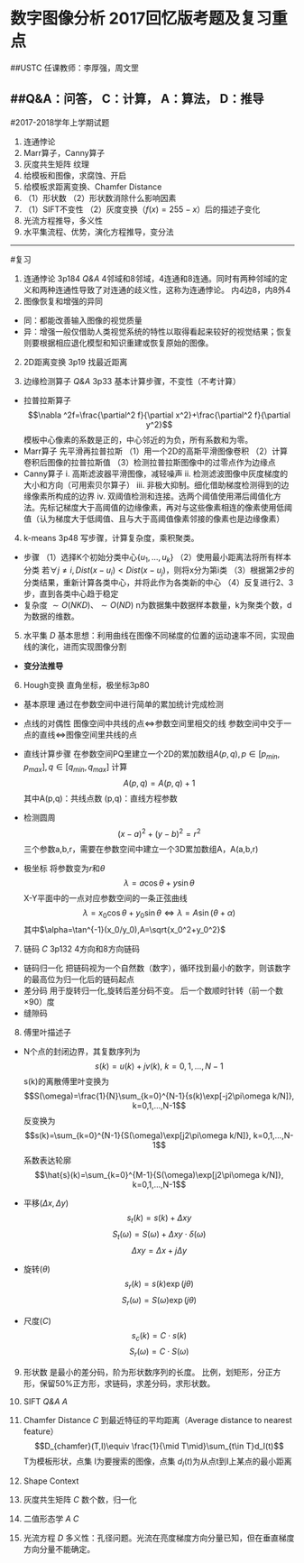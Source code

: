 # 数字图像分析 2017回忆版考题及复习重点
##USTC 任课教师：李厚强，周文罡

##Q&A：问答， C：计算，  A：算法，  D：推导
---
#2017-2018学年上学期试题
1. 连通悖论
2. Marr算子，Canny算子
3. 灰度共生矩阵 纹理
4. 给模板和图像，求腐蚀、开启
5. 给模板求距离变换、Chamfer Distance
6. （1）形状数 （2）形状数消除什么影响因素
7. （1）SIFT不变性 （2）灰度变换（$f(x)=255-x$）后的描述子变化
8. 光流方程推导，多义性
9. 水平集流程、优势，演化方程推导，变分法


------------------------
#复习

1. 连通悖论 3p184 *Q&A*
4邻域和8邻域，4连通和8连通。同时有两种邻域的定义和两种连通性导致了对连通的歧义性，这称为连通悖论。
内4边8，内8外4
2. 图像恢复和增强的异同
* 同：都能改善输入图像的视觉质量
* 异：增强一般仅借助人类视觉系统的特性以取得看起来较好的视觉结果；恢复则要根据相应退化模型和知识重建或恢复原始的图像。

2. 2D距离变换 3p19
找最近距离

3. 边缘检测算子 *Q&A* 3p33
基本计算步骤，不变性（不考计算）
* 拉普拉斯算子
$$\nabla ^2f=\frac{\partial^2 f}{\partial x^2}+\frac{\partial^2 f}{\partial y^2}$$
模板中心像素的系数是正的，中心邻近的为负，所有系数和为零。
* Marr算子 先平滑再拉普拉斯
（1）用一个2D的高斯平滑图像卷积
（2）计算卷积后图像的拉普拉斯值
（3）检测拉普拉斯图像中的过零点作为边缘点
* Canny算子
i. 高斯滤波器平滑图像，减轻噪声
ii. 检测滤波图像中灰度梯度的大小和方向（可用索贝尔算子）
iii. 非极大抑制。细化借助梯度检测得到的边缘像素所构成的边界
iv. 双阈值检测和连接。选两个阈值使用滞后阈值化方法。先标记梯度大于高阈值的边缘像素，再对与这些像素相连的像素使用低阈值（认为梯度大于低阈值、且与大于高阈值像素邻接的像素也是边缘像素）

4. k-means 3p48
写步骤，计算复杂度，乘积聚类。
* 步骤
（1）选择K个初始分类中心$\{u_1,...,u_k\}$
（2）使用最小距离法将所有样本分类
若$\forall j\not= i, Dist(x-u_i)<Dist(x-u_j)$，则将x分为第i类
（3）根据第2步的分类结果，重新计算各类中心，并将此作为各类新的中心
（4）反复进行2、3步，直到各类中心趋于稳定
* 复杂度
$\sim O(NKD)$、$\sim O(ND)$
n为数据集中数据样本数量，k为聚类个数，d为数据的维数。 


5. 水平集 *D*
基本思想：利用曲线在图像不同梯度的位置的运动速率不同，实现曲线的演化，进而实现图像分割

* **变分法推导**

6. Hough变换 直角坐标，极坐标3p80
* 基本原理
通过在参数空间中进行简单的累加统计完成检测
* 点线的对偶性
图像空间中共线的点$\iff$参数空间里相交的线
参数空间中交于一点的直线$\iff$图像空间里共线的点

* 直线计算步骤
在参数空间PQ里建立一个2D的累加数组$A(p,q), p\in [p_{min}, p_{max}], q\in [q_{min}, q_{max}]$
计算
$$A(p, q)=A(p,q)+1$$
其中A(p,q)：共线点数
(p,q)：直线方程参数

* 检测圆周
$$(x-a)^2+(y-b)^2=r^2$$
三个参数a,b,r，需要在参数空间中建立一个3D累加数组A，A(a,b,r)

* 极坐标
将参数变为$r$和$\theta$
$$\lambda=a\cos\theta + y\sin\theta$$
X-Y平面中的一点对应参数空间的一条正弦曲线
$$\lambda=x_0\cos\theta+y_0\sin\theta\iff\lambda=A\sin(\theta+\alpha)$$
其中$\alpha=\tan^{-1}(x_0/y_0),A=\sqrt{x_0^2+y_0^2}$

7. 链码 *C* 3p132
4方向和8方向链码
* 链码归一化
把链码视为一个自然数（数字），循环找到最小的数字，则该数字的最高位为归一化后的链码起点
* 差分码
用于旋转归一化,旋转后差分码不变。
后一个数顺时针转（前一个数$\times 90$）度
* 缝隙码

8. 傅里叶描述子
* N个点的封闭边界，其复数序列为
$$s(k)=u(k)+jv(k),\ k=0,1,...,N-1$$
s(k)的离散傅里叶变换为
$$S(\omega)=\frac{1}{N}\sum_{k=0}^{N-1}{s(k)\exp[-j2\pi\omega k/N]}, k=0,1,...,N-1$$
反变换为
$$s(k)=\sum_{k=0}^{N-1}{S(\omega)\exp[j2\pi\omega k/N]}, k=0,1,...,N-1$$
系数表达轮廓
$$\hat{s}(k)=\sum_{k=0}^{M-1}{S(\omega)\exp[j2\pi\omega k/N]}, k=0,1,...,N-1$$

* 平移$(\Delta x,\Delta y)$
$$s_t(k)=s(k)+\Delta xy$$
$$S_t(\omega)=S(\omega)+\Delta xy\cdot\delta(\omega)$$
$$\Delta xy=\Delta x+j\Delta y$$

* 旋转$(\theta)$
$$s_r(k)=s(k)\exp(j\theta)$$
$$S_r(\omega)=S(\omega)\exp(j\theta)$$

* 尺度$(C)$
$$s_c(k)=C\cdot s(k)$$
$$S_r(\omega)=C\cdot S(\omega)$$

9. 形状数
是最小的差分码，阶为形状数序列的长度。
比例，划矩形，分正方形，保留50%正方形，求链码，求差分码，求形状数。

10. SIFT *Q&A A*

11. Chamfer Distance *C*
到最近特征的平均距离（Average distance to nearest feature）
$$D_{chamfer}(T,I)\equiv \frac{1}{\mid T\mid}\sum_{t\in T}d_I(t)$$
T为模板形状，点集
I为要搜索的图像，点集
$d_I(t)$为从点t到I上某点的最小距离

12. Shape Context


13. 灰度共生矩阵 *C*
数个数，归一化

14. 二值形态学 *A C*


15. 光流方程 *D*
多义性：孔径问题。光流在亮度梯度方向分量已知，但在垂直梯度方向分量不能确定。




